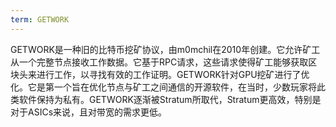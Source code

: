 ```yaml
---
term: GETWORK
---
```


GETWORK是一种旧的比特币挖矿协议，由m0mchil在2010年创建。它允许矿工从一个完整节点接收工作数据。它基于RPC请求，这些请求使得矿工能够获取区块头来进行工作，以寻找有效的工作证明。GETWORK针对GPU挖矿进行了优化。它是第一个旨在优化节点与矿工之间通信的开源软件，在当时，少数玩家将此类软件保持为私有。GETWORK逐渐被Stratum所取代，Stratum更高效，特别是对于ASICs来说，且对带宽的需求更低。